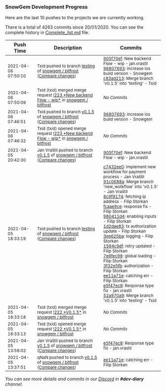 
### SnowGem Development Progress

Here are the last 10 pushes to the projects we are currently working.

There is a total of 4263 commits since 20/01/2020. You can see the complete history in
 [Complete_list.md](Complete_list.md) file.

| Push Time | Description | Commits |
| --- | --- | --- |
| <sub>2021-04-06 07:50:10</sub> | <sub>Txid pushed to branch [testing](https://gitlab.com/snowgem/bitfrost/commits/testing) of [snowgem / bitfrost](https://gitlab.com/snowgem/bitfrost) ([Compare changes](https://gitlab.com/snowgem/bitfrost/compare/52a970a99da087e5ef5112a46f0dbf5504bb8afe...c83ad21324844a4fe78587b88e680cebe380a512))</sub> | <sub>[905f70ef](https://gitlab.com/snowgem/bitfrost/-/commit/905f70ef2a056c2ffb544f184dc383db8bbd9e1f): New backend Flow - wip - jan.vrastil<br>[96807693](https://gitlab.com/snowgem/bitfrost/-/commit/96807693522b07ef6bf99c55bd900921550b8d94): increase ios build version - Snowgem<br>[c83ad213](https://gitlab.com/snowgem/bitfrost/-/commit/c83ad21324844a4fe78587b88e680cebe380a512): Merge branch 'v0.1.5' into 'testing' - Txid</sub> |
| <sub>2021-04-06 07:50:09</sub> | <sub>Txid (txid) merged merge request [\!223 \*New backend Flow \- wip\*](https://gitlab.com/snowgem/bitfrost/-/merge_requests/223) in [snowgem / bitfrost](https://gitlab.com/snowgem/bitfrost)</sub> | <sub>_No Commits_</sub> |
| <sub>2021-04-06 07:46:51</sub> | <sub>Txid pushed to branch [v0\.1\.5](https://gitlab.com/snowgem/bitfrost/commits/v0.1.5) of [snowgem / bitfrost](https://gitlab.com/snowgem/bitfrost) ([Compare changes](https://gitlab.com/snowgem/bitfrost/compare/905f70ef2a056c2ffb544f184dc383db8bbd9e1f...96807693522b07ef6bf99c55bd900921550b8d94))</sub> | <sub>[96807693](https://gitlab.com/snowgem/bitfrost/-/commit/96807693522b07ef6bf99c55bd900921550b8d94): increase ios build version - Snowgem</sub> |
| <sub>2021-04-06 07:46:32</sub> | <sub>Txid (txid) opened merge request [\!223 \*New backend Flow \- wip\*](https://gitlab.com/snowgem/bitfrost/-/merge_requests/223) in [snowgem / bitfrost](https://gitlab.com/snowgem/bitfrost)</sub> | <sub>_No Commits_</sub> |
| <sub>2021-04-05 20:42:30</sub> | <sub>Jan Vraštil pushed to branch [v0\.1\.5](https://gitlab.com/snowgem/bitfrost/commits/v0.1.5) of [snowgem / bitfrost](https://gitlab.com/snowgem/bitfrost) ([Compare changes](https://gitlab.com/snowgem/bitfrost/compare/e5f47ec8c58563554908b6e00b8053731ab64729...905f70ef2a056c2ffb544f184dc383db8bbd9e1f))</sub> | <sub>[905f70ef](https://gitlab.com/snowgem/bitfrost/-/commit/905f70ef2a056c2ffb544f184dc383db8bbd9e1f): New backend Flow - wip - jan.vrastil</sub> |
| <sub>2021-04-05 18:33:19</sub> | <sub>Txid pushed to branch [testing](https://gitlab.com/snowgem/bitfrost/commits/testing) of [snowgem / bitfrost](https://gitlab.com/snowgem/bitfrost) ([Compare changes](https://gitlab.com/snowgem/bitfrost/compare/acaf849877b411042affe266c827ce8fabc1e2b5...52a970a99da087e5ef5112a46f0dbf5504bb8afe))</sub> | <sub>[c7432ee0](https://gitlab.com/snowgem/bitfrost/-/commit/c7432ee0e24ce70094ed668579b48578b1ac5dbc): Implement new workflow for payment process - Jan Vraštil<br>[91c0688a](https://gitlab.com/snowgem/bitfrost/-/commit/91c0688a18370e10852af54b314fcbdc8b281057): Merge branch 'new_wotkflow' into 'v0.1.5' - Jan Vraštil<br>[8c9f9174](https://gitlab.com/snowgem/bitfrost/-/commit/8c9f91740ceba275c91577e0927da8856859a1a5): fetching ip address - Filip Storkan<br>[fcaae9ce](https://gitlab.com/snowgem/bitfrost/-/commit/fcaae9ce2e4fba8ae628debf1fb16377b11be6ee): response fix - Filip Storkan<br>[980411d4](https://gitlab.com/snowgem/bitfrost/-/commit/980411d4050bd541c82bc88d9e006db6b56e5fd1): enabling inputs - Filip Storkan<br>[1d2dae83](https://gitlab.com/snowgem/bitfrost/-/commit/1d2dae8320094dcaaaee0b50c76a109c99f44b2e): tx authorization update - Filip Storkan<br>[3ee625ba](https://gitlab.com/snowgem/bitfrost/-/commit/3ee625ba318ad5bc5c0b171b45c9756e910ef7b1): logging - Filip Storkan<br>[1594c9df](https://gitlab.com/snowgem/bitfrost/-/commit/1594c9df81cf8a8cd0383628e39fdfd153c6d6df): retry updated - Filip Storkan<br>[7e6fec98](https://gitlab.com/snowgem/bitfrost/-/commit/7e6fec9887c1c017ada8973f4386c29db1f6a3d0): global loading - Filip Storkan<br>[3f32e5fb](https://gitlab.com/snowgem/bitfrost/-/commit/3f32e5fb1372155154b5f3a1e7a9036316f30034): authorization - Filip Storkan<br>[ee11a71e](https://gitlab.com/snowgem/bitfrost/-/commit/ee11a71e29df6b3af9840a8a2abcd611fbca397d): catching err - Filip Storkan<br>[e5f47ec8](https://gitlab.com/snowgem/bitfrost/-/commit/e5f47ec8c58563554908b6e00b8053731ab64729): Response type fix - jan.vrastil<br>[52a970a9](https://gitlab.com/snowgem/bitfrost/-/commit/52a970a99da087e5ef5112a46f0dbf5504bb8afe): Merge branch 'v0.1.5' into 'testing' - Txid</sub> |
| <sub>2021-04-05 18:33:18</sub> | <sub>Txid (txid) merged merge request [\!222 \*V0\.1\.5\*](https://gitlab.com/snowgem/bitfrost/-/merge_requests/222) in [snowgem / bitfrost](https://gitlab.com/snowgem/bitfrost)</sub> | <sub>_No Commits_</sub> |
| <sub>2021-04-05 18:33:13</sub> | <sub>Txid (txid) opened merge request [\!222 \*V0\.1\.5\*](https://gitlab.com/snowgem/bitfrost/-/merge_requests/222) in [snowgem / bitfrost](https://gitlab.com/snowgem/bitfrost)</sub> | <sub>_No Commits_</sub> |
| <sub>2021-04-05 13:58:02</sub> | <sub>Jan Vraštil pushed to branch [v0\.1\.5](https://gitlab.com/snowgem/bitfrost/commits/v0.1.5) of [snowgem / bitfrost](https://gitlab.com/snowgem/bitfrost) ([Compare changes](https://gitlab.com/snowgem/bitfrost/compare/ee11a71e29df6b3af9840a8a2abcd611fbca397d...e5f47ec8c58563554908b6e00b8053731ab64729))</sub> | <sub>[e5f47ec8](https://gitlab.com/snowgem/bitfrost/-/commit/e5f47ec8c58563554908b6e00b8053731ab64729): Response type fix - jan.vrastil</sub> |
| <sub>2021-04-05 13:37:51</sub> | <sub>qNaN pushed to branch [v0\.1\.5](https://gitlab.com/snowgem/bitfrost/commits/v0.1.5) of [snowgem / bitfrost](https://gitlab.com/snowgem/bitfrost) ([Compare changes](https://gitlab.com/snowgem/bitfrost/compare/3f32e5fb1372155154b5f3a1e7a9036316f30034...ee11a71e29df6b3af9840a8a2abcd611fbca397d))</sub> | <sub>[ee11a71e](https://gitlab.com/snowgem/bitfrost/-/commit/ee11a71e29df6b3af9840a8a2abcd611fbca397d): catching err - Filip Storkan</sub> |

_You can see more details and commits in our [Discord](https://discord.gg/zumGnbg) in **#dev-diary** channel._
